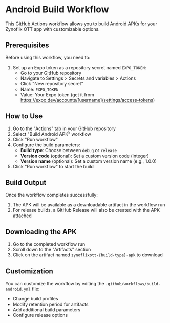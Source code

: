 # Android Build Workflow

This GitHub Actions workflow allows you to build Android APKs for your Zynoflix OTT app with customizable options.

## Prerequisites

Before using this workflow, you need to:

1. Set up an Expo token as a repository secret named `EXPO_TOKEN`:
   - Go to your GitHub repository
   - Navigate to Settings > Secrets and variables > Actions
   - Click "New repository secret"
   - Name: `EXPO_TOKEN`
   - Value: Your Expo token (get it from https://expo.dev/accounts/[username]/settings/access-tokens)

## How to Use

1. Go to the "Actions" tab in your GitHub repository
2. Select "Build Android APK" workflow
3. Click "Run workflow"
4. Configure the build parameters:
   - **Build type**: Choose between `debug` or `release`
   - **Version code** (optional): Set a custom version code (integer)
   - **Version name** (optional): Set a custom version name (e.g., 1.0.0)
5. Click "Run workflow" to start the build

## Build Output

Once the workflow completes successfully:

1. The APK will be available as a downloadable artifact in the workflow run
2. For release builds, a GitHub Release will also be created with the APK attached

## Downloading the APK

1. Go to the completed workflow run
2. Scroll down to the "Artifacts" section
3. Click on the artifact named `zynoflixott-{build-type}-apk` to download

## Customization

You can customize the workflow by editing the `.github/workflows/build-android.yml` file:

- Change build profiles
- Modify retention period for artifacts
- Add additional build parameters
- Configure release options 